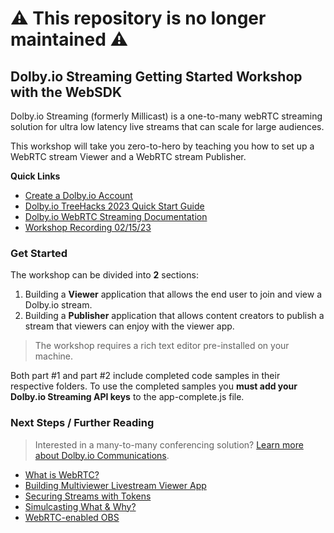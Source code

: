 # :warning: This repository is no longer maintained :warning:

## Dolby.io Streaming Getting Started Workshop with the WebSDK
Dolby.io Streaming (formerly Millicast) is a one-to-many webRTC streaming solution for ultra low latency live streams that can scale for large audiences. 

This workshop will take you zero-to-hero by teaching you how to set up a WebRTC stream Viewer and a WebRTC stream Publisher.

**Quick Links**
- [Create a Dolby.io Account](https://bit.ly/dolbyio-at-treehacks)
- [Dolby.io TreeHacks 2023 Quick Start Guide](https://github.com/dolbyio-samples/hackathon-quick-start/blob/main/TreeHacks2023/TreeHacks2023.md)
- [Dolby.io WebRTC Streaming Documentation](https://docs.dolby.io/streaming-apis/docs/web)
- [Workshop Recording 02/15/23](https://stanford.zoom.us/rec/play/Oheg6-MaQO4byRrwC4QIF20Lq1zXU__r0JSV3jv-XfP_GTHd2Bb7ZbfxJWYrmcrHSxiV2vQ1UBSDVa-k.LpyL19Wz3bUN1_zZ?continueMode=true&_x_zm_rtaid=7V99jghgS0KYZd5BSWc6PQ.1676568710447.8cc11bc6bd415c5cd0300d132d8cb464&_x_zm_rhtaid=979)

### Get Started
The workshop can be divided into **2** sections:
1. Building a **Viewer** application that allows the end user to join and view a Dolby.io stream.
2. Building a **Publisher** application that allows content creators to publish a stream that viewers can enjoy with the viewer app.

>The workshop requires a rich text editor pre-installed on your machine.

Both part #1 and part #2 include completed code samples in their respective folders. To use the completed samples you **must add your Dolby.io Streaming API keys** to the app-complete.js file. 




### Next Steps / Further Reading
>  Interested in a many-to-many conferencing solution? [Learn more about Dolby.io Communications](https://docs.dolby.io/communications-apis/docs).
- [What is WebRTC?](https://webrtc.org/)
- [Building Multiviewer Livestream Viewer App](https://dolby.io/blog/building-a-webrtc-live-stream-multiviewer-app/)
- [Securing Streams with Tokens](https://dolby.io/blog/secure-token-authentication-with-dolby-io-millicast-streaming-webrtc/)
- [Simulcasting What & Why?](https://dolby.io/blog/what-is-simulcast-and-why-does-it-matter-for-streaming/)
- [WebRTC-enabled OBS](https://dolby.io/blog/using-webrtc-in-obs-for-remote-live-production/)
